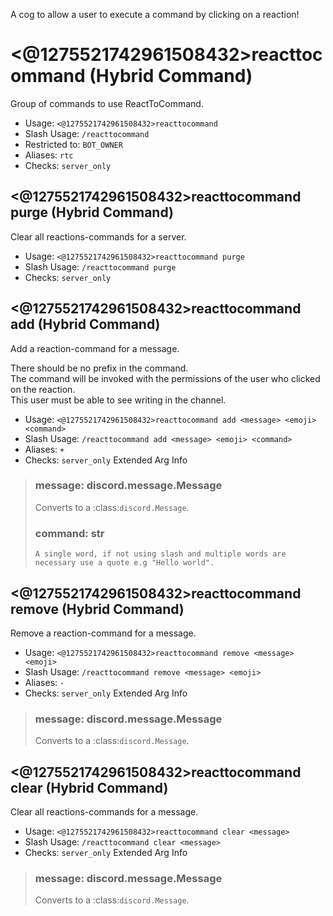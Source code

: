 A cog to allow a user to execute a command by clicking on a reaction!

# <@1275521742961508432>reacttocommand (Hybrid Command)
Group of commands to use ReactToCommand.<br/>
 - Usage: `<@1275521742961508432>reacttocommand`
 - Slash Usage: `/reacttocommand`
 - Restricted to: `BOT_OWNER`
 - Aliases: `rtc`
 - Checks: `server_only`
## <@1275521742961508432>reacttocommand purge (Hybrid Command)
Clear all reactions-commands for a server.<br/>
 - Usage: `<@1275521742961508432>reacttocommand purge`
 - Slash Usage: `/reacttocommand purge`
 - Checks: `server_only`
## <@1275521742961508432>reacttocommand add (Hybrid Command)
Add a reaction-command for a message.<br/>

There should be no prefix in the command.<br/>
The command will be invoked with the permissions of the user who clicked on the reaction.<br/>
This user must be able to see writing in the channel.<br/>
 - Usage: `<@1275521742961508432>reacttocommand add <message> <emoji> <command>`
 - Slash Usage: `/reacttocommand add <message> <emoji> <command>`
 - Aliases: `+`
 - Checks: `server_only`
Extended Arg Info
> ### message: discord.message.Message
> Converts to a :class:`discord.Message`.
> 
>     
> ### command: str
> ```
> A single word, if not using slash and multiple words are necessary use a quote e.g "Hello world".
> ```
## <@1275521742961508432>reacttocommand remove (Hybrid Command)
Remove a reaction-command for a message.<br/>
 - Usage: `<@1275521742961508432>reacttocommand remove <message> <emoji>`
 - Slash Usage: `/reacttocommand remove <message> <emoji>`
 - Aliases: `-`
 - Checks: `server_only`
Extended Arg Info
> ### message: discord.message.Message
> Converts to a :class:`discord.Message`.
> 
>     
## <@1275521742961508432>reacttocommand clear (Hybrid Command)
Clear all reactions-commands for a message.<br/>
 - Usage: `<@1275521742961508432>reacttocommand clear <message>`
 - Slash Usage: `/reacttocommand clear <message>`
 - Checks: `server_only`
Extended Arg Info
> ### message: discord.message.Message
> Converts to a :class:`discord.Message`.
> 
>     
